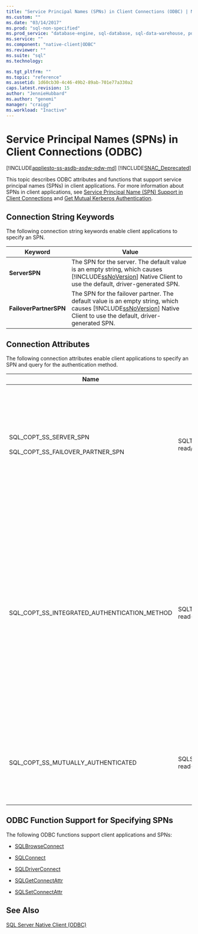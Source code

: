 ```yaml
---
title: "Service Principal Names (SPNs) in Client Connections (ODBC) | Microsoft Docs"
ms.custom: ""
ms.date: "03/14/2017"
ms.prod: "sql-non-specified"
ms.prod_service: "database-engine, sql-database, sql-data-warehouse, pdw"
ms.service: ""
ms.component: "native-client|ODBC"
ms.reviewer: ""
ms.suite: "sql"
ms.technology: 

ms.tgt_pltfrm: ""
ms.topic: "reference"
ms.assetid: 1d60cb30-4c46-49b2-89ab-701e77a330a2
caps.latest.revision: 15
author: "JennieHubbard"
ms.author: "genemi"
manager: "craigg"
ms.workload: "Inactive"
---
```

# Service Principal Names (SPNs) in Client Connections (ODBC)
[!INCLUDE[appliesto-ss-asdb-asdw-pdw-md](../../../includes/appliesto-ss-asdb-asdw-pdw-md.md)]
[!INCLUDE[SNAC_Deprecated](../../../includes/snac-deprecated.md)]

  This topic describes ODBC attributes and functions that support service principal names (SPNs) in client applications. For more information about SPNs in client applications, see [Service Principal Name &#40;SPN&#41; Support in Client Connections](../../../relational-databases/native-client/features/service-principal-name-spn-support-in-client-connections.md) and [Get Mutual Kerberos Authentication](../../../relational-databases/native-client-odbc-how-to/get-mutual-kerberos-authentication.md).  
  
## Connection String Keywords  
 The following connection string keywords enable client applications to specify an SPN.  
  
|Keyword|Value|  
|-------------|-----------|  
|**ServerSPN**|The SPN for the server. The default value is an empty string, which causes [!INCLUDE[ssNoVersion](../../../includes/ssnoversion-md.md)] Native Client to use the default, driver-generated SPN.|  
|**FailoverPartnerSPN**|The SPN for the failover partner. The default value is an empty string, which causes [!INCLUDE[ssNoVersion](../../../includes/ssnoversion-md.md)] Native Client to use the default, driver-generated SPN.|  
  
## Connection Attributes  
 The following connection attributes enable client applications to specify an SPN and query for the authentication method.  
  
|Name|Type|Usage|  
|----------|----------|-----------|  
|SQL_COPT_SS_SERVER_SPN<br /><br /> SQL_COPT_SS_FAILOVER_PARTNER_SPN|SQLTCHAR, read/write|Specifies the SPN for the server. The default value is an empty string, which causes [!INCLUDE[ssNoVersion](../../../includes/ssnoversion-md.md)] Native Client to use the default, driver-generated SPN.<br /><br /> This attribute can be queried only after it has been set programmatically, or after a connection has been opened. If an attempt is made to query this attribute on a connection that is not open and the attribute has not been set programmatically, SQL_ERROR is returned, and a diagnostic record is logged with SQLState 08003 and the message "Connection not open".<br /><br /> If an attempt is made to set this attribute when a connection is open, SQL_ERROR is returned, and a diagnostic record is logged with SQLState HY011 and the message "Operation invalid at this time".|  
|SQL_COPT_SS_INTEGRATED_AUTHENTICATION_METHOD|SQLTCHAR, read-only|Returns the authentication method used for the connection. The value returned to the application is the value that Windows returns to [!INCLUDE[ssNoVersion](../../../includes/ssnoversion-md.md)] Native Client. Possible values are:<br /><br /> "NTLM", which is returned when a connection is opened using NTLM authentication.<br /><br /> "Kerberos", which is returned when a connection is opened using Kerberos authentication.<br /><br /> <br /><br /> This attribute can only be read for an open connection that used Windows Authentication. If an attempt is made to read it before a connection has been opened, SQL_ERROR is returned, and an error is logged with SQLState 08003 and the message "Connection not open".<br /><br /> If this attribute is queried on a connection that did not use Windows Authentication, SQL_ERROR is returned, and an error is logged with SQLState HY092 and the message "Invalid attribute/option identifier (SQL_COPT_SS_INTEGRATED_AUTHENTICATION_METHOD is only available for Trusted Connections)".<br /><br /> If the authentication method cannot be determined, SQL_ERROR is returned, and an error is logged with SQLState HY000 and the message "General error".|  
|SQL_COPT_SS_MUTUALLY_AUTHENTICATED|SQLSMALLINT, read-only|Returns SQL_TRUE if the server in the connection was mutually authenticated; otherwise, returns SQL_FALSE.<br /><br /> This attribute can only be read for an open connection. If an attempt is made to read it before a connection has been opened, SQL_ERROR is returned, and an error is logged with SQLState 08003 and the message "Connection not open".<br /><br /> If this attribute is queried for a connection that did not use Windows Authentication, SQL_FALSE is returned.|  
  
## ODBC Function Support for Specifying SPNs  
 The following ODBC functions support client applications and SPNs:  
  
-   [SQLBrowseConnect](../../../relational-databases/native-client-odbc-api/sqlbrowseconnect.md)  
  
-   [SQLConnect](../../../relational-databases/native-client-odbc-api/sqlconnect.md)  
  
-   [SQLDriverConnect](../../../relational-databases/native-client-odbc-api/sqldriverconnect.md)  
  
-   [SQLGetConnectAttr](../../../relational-databases/native-client-odbc-api/sqlgetconnectattr.md)  
  
-   [SQLSetConnectAttr](../../../relational-databases/native-client-odbc-api/sqlsetconnectattr.md)  
  
## See Also  
 [SQL Server Native Client &#40;ODBC&#41;](../../../relational-databases/native-client/odbc/sql-server-native-client-odbc.md)  
  
  
